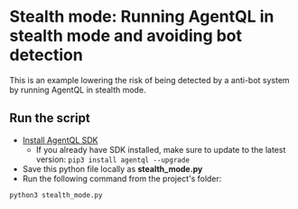 # Stealth mode: Running AgentQL in stealth mode and avoiding bot detection

This is an example lowering the risk of being detected by a anti-bot system by running AgentQL in stealth mode.

## Run the script

- [Install AgentQL SDK](https://docs.agentql.com/installation/sdk-installation)
  - If you already have SDK installed, make sure to update to the latest version: `pip3 install agentql --upgrade`
- Save this python file locally as **stealth_mode.py**
- Run the following command from the project's folder:

```bash
python3 stealth_mode.py
```
